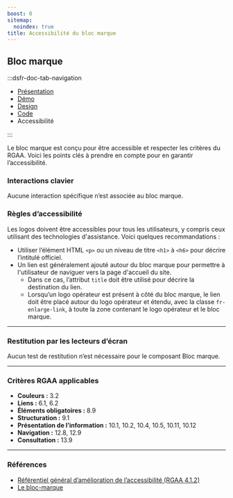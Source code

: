 ```yaml
---
boost: 0
sitemap:
  noindex: true
title: Accessibilité du bloc marque
---
```


## Bloc marque

:::dsfr-doc-tab-navigation

- [Présentation](../index.md)
- [Démo](../demo/index.md)
- [Design](../design/index.md)
- [Code](../code/index.md)
- Accessibilité

:::

Le bloc marque est conçu pour être accessible et respecter les critères du RGAA. Voici les points clés à prendre en compte pour en garantir l’accessibilité.

### Interactions clavier

Aucune interaction spécifique n’est associée au bloc marque.

### Règles d’accessibilité

Les logos doivent être accessibles pour tous les utilisateurs, y compris ceux utilisant des technologies d'assistance. Voici quelques recommandations&nbsp;:

- Utiliser l’élément HTML `<p>` ou un niveau de titre `<h1>` à `<h6>` pour décrire l’intitulé officiel.
- Un lien est généralement ajouté autour du bloc marque pour permettre à l'utilisateur de naviguer vers la page d'accueil du site.
  - Dans ce cas, l’attribut `title` doit être utilisé pour décrire la destination du lien.
  - Lorsqu’un logo opérateur est présent à côté du bloc marque, le lien doit être placé autour du logo opérateur et étendu, avec la classe `fr-enlarge-link`, à toute la zone contenant le logo opérateur et le bloc marque.

---

### Restitution par les lecteurs d’écran

Aucun test de restitution n’est nécessaire pour le composant Bloc marque.

---

### Critères RGAA applicables

- **Couleurs :** 3.2
- **Liens :** 6.1, 6.2
- **Éléments obligatoires :** 8.9
- **Structuration :** 9.1
- **Présentation de l’information :** 10.1, 10.2, 10.4, 10.5, 10.11, 10.12
- **Navigation :** 12.8, 12.9
- **Consultation&nbsp;:** 13.9

---

### Références

- [Référentiel général d’amélioration de l’accessibilité (RGAA 4.1.2)](https://accessibilite.numerique.gouv.fr/methode/criteres-et-tests/)
- [Le bloc-marque](https://www.info.gouv.fr/marque-de-letat/le-bloc-marque)
